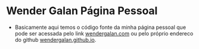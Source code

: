 # Wender Galan Página Pessoal

- Basicamente aqui temos o código fonte da minha página pessoal que pode ser acessada pelo link [wendergalan.com](wendergalan.com) ou pelo próprio endereco do github [wendergalan.github.io](wendergalan.github.io).
